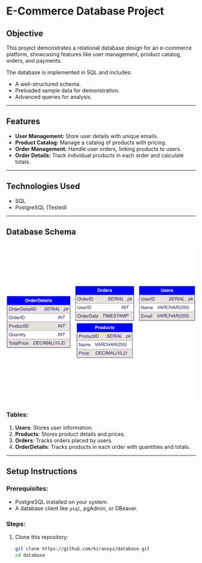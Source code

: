 # E-Commerce Database Project

## Objective
This project demonstrates a relational database design for an e-commerce platform, showcasing features like user management, product catalog, orders, and payments. 

The database is implemented in SQL and includes:
- A well-structured schema.
- Preloaded sample data for demonstration.
- Advanced queries for analysis.

---

## Features
- **User Management:** Store user details with unique emails.
- **Product Catalog:** Manage a catalog of products with pricing.
- **Order Management:** Handle user orders, linking products to users.
- **Order Details:** Track individual products in each order and calculate totals.

---

## Technologies Used
- SQL
- PostgreSQL (Tested)

---

## Database Schema
![ER Diagram](sql/er_diagram.png)

### Tables:
1. **Users**: Stores user information.
2. **Products**: Stores product details and prices.
3. **Orders**: Tracks orders placed by users.
4. **OrderDetails**: Tracks products in each order with quantities and totals.

---

## Setup Instructions

### Prerequisites:
- PostgreSQL installed on your system.
- A database client like `psql`, pgAdmin, or DBeaver.

### Steps:
1. Clone this repository:
   ```bash
   git clone https://github.com/kiranxyz/database.git
   cd database
